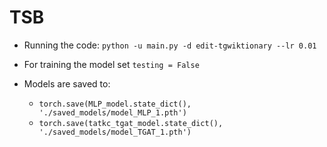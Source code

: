 # TSB

- Running the code:
`python -u main.py -d edit-tgwiktionary --lr 0.01`

- For training the model set `testing = False`

- Models are saved to:
  - `torch.save(MLP_model.state_dict(), './saved_models/model_MLP_1.pth')`
  - `torch.save(tatkc_tgat_model.state_dict(), './saved_models/model_TGAT_1.pth')`
